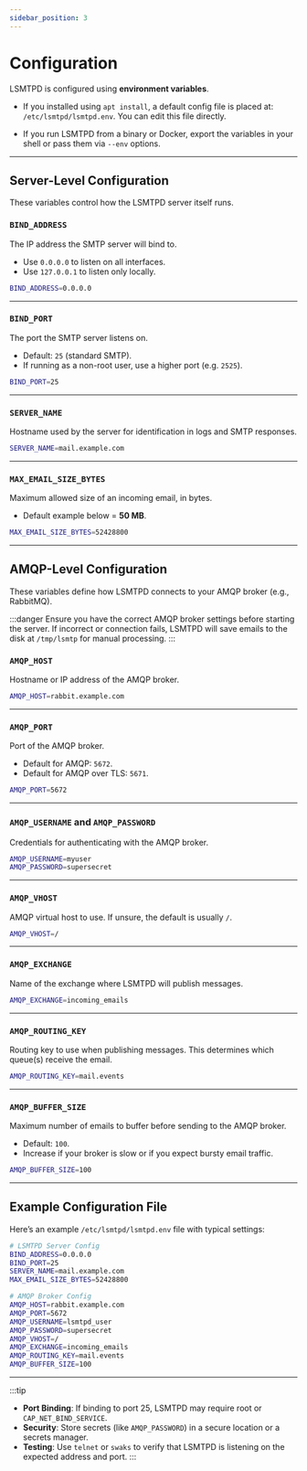 ```yaml
---
sidebar_position: 3
---
```


# Configuration

LSMTPD is configured using **environment variables**.  

- If you installed using `apt install`, a default config file is placed at: `/etc/lsmtpd/lsmtpd.env`. You can edit this file directly.

- If you run LSMTPD from a binary or Docker, export the variables in your shell or pass them via `--env` options.  

---

## Server-Level Configuration

These variables control how the LSMTPD server itself runs.  

### `BIND_ADDRESS`
The IP address the SMTP server will bind to.  
- Use `0.0.0.0` to listen on all interfaces.  
- Use `127.0.0.1` to listen only locally.  

```sh
BIND_ADDRESS=0.0.0.0
```

---

### `BIND_PORT`

The port the SMTP server listens on.

* Default: `25` (standard SMTP).
* If running as a non-root user, use a higher port (e.g. `2525`).

```sh
BIND_PORT=25
```

---

### `SERVER_NAME`

Hostname used by the server for identification in logs and SMTP responses.

```sh
SERVER_NAME=mail.example.com
```

---

### `MAX_EMAIL_SIZE_BYTES`

Maximum allowed size of an incoming email, in bytes.

* Default example below = **50 MB**.

```sh
MAX_EMAIL_SIZE_BYTES=52428800
```

---

## AMQP-Level Configuration

These variables define how LSMTPD connects to your AMQP broker (e.g., RabbitMQ).

:::danger
Ensure you have the correct AMQP broker settings before starting the server. If incorrect or connection fails, LSMTPD will save emails to the disk at `/tmp/lsmtp` for manual processing.
:::


### `AMQP_HOST`

Hostname or IP address of the AMQP broker.

```sh
AMQP_HOST=rabbit.example.com
```

---

### `AMQP_PORT`

Port of the AMQP broker.

* Default for AMQP: `5672`.
* Default for AMQP over TLS: `5671`.

```sh
AMQP_PORT=5672
```

---

### `AMQP_USERNAME` and `AMQP_PASSWORD`

Credentials for authenticating with the AMQP broker.

```sh
AMQP_USERNAME=myuser
AMQP_PASSWORD=supersecret
```

---

### `AMQP_VHOST`

AMQP virtual host to use.
If unsure, the default is usually `/`.

```sh
AMQP_VHOST=/
```

---

### `AMQP_EXCHANGE`

Name of the exchange where LSMTPD will publish messages.

```sh
AMQP_EXCHANGE=incoming_emails
```

---

### `AMQP_ROUTING_KEY`

Routing key to use when publishing messages.
This determines which queue(s) receive the email.

```sh
AMQP_ROUTING_KEY=mail.events
```

---

### `AMQP_BUFFER_SIZE`

Maximum number of emails to buffer before sending to the AMQP broker.

* Default: `100`.
* Increase if your broker is slow or if you expect bursty email traffic.

```sh
AMQP_BUFFER_SIZE=100
```

---

## Example Configuration File

Here’s an example `/etc/lsmtpd/lsmtpd.env` file with typical settings:

```sh
# LSMTPD Server Config
BIND_ADDRESS=0.0.0.0
BIND_PORT=25
SERVER_NAME=mail.example.com
MAX_EMAIL_SIZE_BYTES=52428800

# AMQP Broker Config
AMQP_HOST=rabbit.example.com
AMQP_PORT=5672
AMQP_USERNAME=lsmtpd_user
AMQP_PASSWORD=supersecret
AMQP_VHOST=/
AMQP_EXCHANGE=incoming_emails
AMQP_ROUTING_KEY=mail.events
AMQP_BUFFER_SIZE=100
```

---

:::tip
* **Port Binding**: If binding to port 25, LSMTPD may require root or `CAP_NET_BIND_SERVICE`.
* **Security**: Store secrets (like `AMQP_PASSWORD`) in a secure location or a secrets manager.
* **Testing**: Use `telnet` or `swaks` to verify that LSMTPD is listening on the expected address and port.
:::
